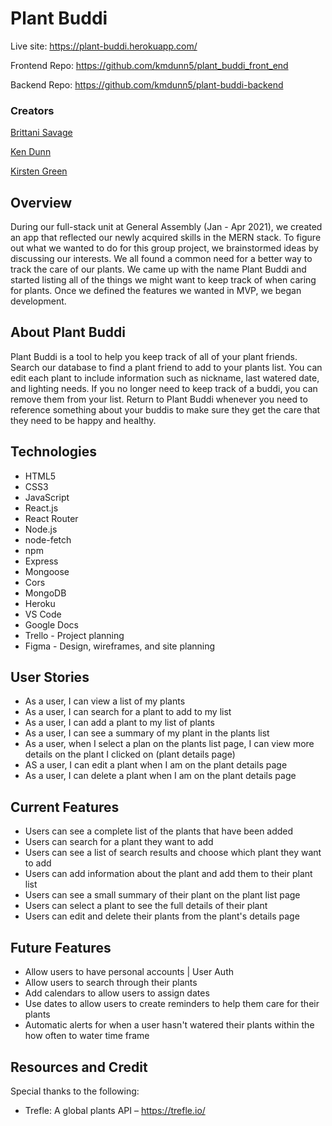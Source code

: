 
# Plant Buddi

Live site: <https://plant-buddi.herokuapp.com/>

Frontend Repo: <https://github.com/kmdunn5/plant_buddi_front_end>

Backend Repo: <https://github.com/kmdunn5/plant-buddi-backend>


### Creators
[Brittani Savage](https://github.com/itsmeBrittani)

[Ken Dunn](https://github.com/kmdunn5)

[Kirsten Green](https://github.com/kirstengreen)



## Overview

During our full-stack unit at General Assembly (Jan - Apr 2021), we created an app that reflected our newly acquired skills in the MERN stack. To figure out what we wanted to do for this group project, we brainstormed ideas by discussing our interests. We all found a common need for a better way to track the care of our plants. We came up with the name Plant Buddi and started listing all of the things we might want to keep track of when caring for plants. Once we defined the features we wanted in MVP, we began development. 



## About Plant Buddi

Plant Buddi is a tool to help you keep track of all of your plant friends. Search our database to find a plant friend to add to your plants list. You can edit each plant to include information such as nickname, last watered date, and lighting needs. If you no longer need to keep track of a buddi, you can remove them from your list. Return to Plant Buddi whenever you need to reference something about your buddis to make sure they get the care that they need to be happy and healthy.


## Technologies

* HTML5
* CSS3
* JavaScript
* React.js
* React Router
* Node.js
* node-fetch
* npm
* Express
* Mongoose
* Cors
* MongoDB
* Heroku
* VS Code
* Google Docs
* Trello - Project planning
* Figma - Design, wireframes, and site planning


## User Stories

* As a user, I can view a list of my plants
* As a user, I can search for a plant to add to my list
* As a user, I can add a plant to my list of plants
* As a user, I can see a summary of my plant in the plants list
* As a user, when I select a plan on the plants list page, I can view more details on the plant I clicked on (plant details page)
* AS a user, I can edit a plant when I am on the plant details page
* As a user, I can delete a plant when I am on the plant details page



## Current Features

* Users can see a complete list of the plants that have been added
* Users can search for a plant they want to add
* Users can see a list of search results and choose which plant they want to add
* Users can add information about the plant and add them to their plant list
* Users can see a small summary of their plant on the plant list page
* Users can select a plant to see the full details of their plant
* Users can edit and delete their plants from the plant's details page



## Future Features

* Allow users to have personal accounts | User Auth
* Allow users to search through their plants
* Add calendars to allow users to assign dates
* Use dates to allow users to create reminders to help them care for their plants
* Automatic alerts for when a user hasn't watered their plants within the how often to water time frame



## Resources and Credit

Special thanks to the following:
* Trefle: A global plants API – <https://trefle.io/>